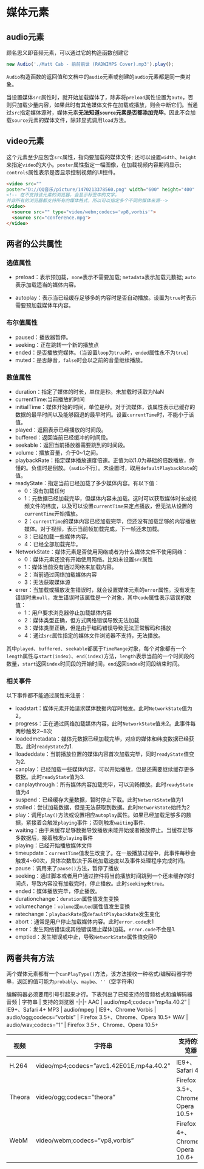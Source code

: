 # 媒体元素

## audio元素
顾名思义即音频元素，可以通过它的构造函数创建它
```js
new Audio('./Matt Cab - 前前前世 (RADWIMPS Cover).mp3').play();
```
`Audio`构造函数的返回值和文档中的`audio`元素或创建的`audio`元素都是同一类对象。

当设置媒体`src`属性时，就开始加载媒体了，除非将`preload`属性设置为`auto`，否则只加载少量内容，如果此时有其他媒体文件在加载或播放，则会中断它们。当通过`src`指定媒体源时，媒体元素**无法知道`source`元素是否都添加完毕**。因此不会加载`source`元素的媒体文件，除非显式调用`load`方法。

## video元素
这个元素至少应包含`src`属性，指向要加载的媒体文件; 还可以设置`width`、`height`来指定`video`的大小。`poster`属性指定一幅图像，在加载视频内容期间显示; `controls`属性表示是否显示控制视频的UI控件。
```html
<video src=""
poster="D://QQ音乐/picture/1470213378560.png" width="600" height="400" controls>不支持</video>
<!-- 在不支持该元素的浏览器，会显示标签中的文字。
并非所有的浏览器都支持所有的媒体格式，所以可以指定多个不同的媒体来源-->
<video>
  <source src="" type="video/webm;codecs='vp8,vorbis'">
  <source src="conference.mpg">
</video>
```

## 两者的公共属性

### 选值属性
+ preload：表示预加载，`none`表示不需要加载; `metadata`表示加载元数据; `auto`表示加载适当的媒体内容。

+ autoplay：表示当已经缓存足够多的内容时是否自动播放。设置为`true`时表示需要预加载媒体年内容。

### 布尔值属性
+ paused：播放器暂停。
+ seeking：正在跳转一个新的播放点
+ ended：是否播放完媒体。（当设置`loop`为`true`时，`ended`属性永不为`true`）
+ muted：是否静音，`false`时会以之前的音量继续播放。

### 数值属性
+ duration：指定了媒体的时长，单位是秒。未加载时读取为NaN
+ currentTime:当前播放的时间
+ initialTime：媒体开始的时间，单位是秒。对于流媒体，该属性表示已缓存的数据的最早时间以及能够回退的最早时间。设置`currentTime`时，不能小于该值。
+ played：返回表示已经播放的时间段。
+ buffered：返回当前已经缓冲的时间段。
+ seekable：返回当前播放器需要跳到的时间段。
+ volume：播放音量，介于0~1之间。
+ playbackRate：指定媒体播放速度倍速。正值为以1.0为基础的倍数播放，你懂的。负值时是倒放。（`audio`不行）。未设置时，取用`defaultPlaybackRate`的值。
+ readyState：指定当前已经加载了多少媒体内容。有以下值：
  + 0：没有加载任何
  + 1：元数据已经加载完毕，但媒体内容未加载。这时可以获取媒体时长或视频文件的纬度，以及可以设置`currentTime`来定点播放，但无法从设置的`currentTime`开始播放。
  + 2：`currentTime`的媒体内容已经加载完毕，但还没有加载足够的内容播放媒体。对于视频，表示当前帧加载完成，下一帧还未加载。
  + 3：已经加载一些媒体内容。
  + 4：已经全部加载完毕。
+ NetworkState：媒体元素是否使用网络或者为什么媒体文件不使用网络：
  + 0：媒体元素还没有开始使用网络。比如未设置`src`属性
  + 1：媒体当前没有通过网络来加载内容。
  + 2：当前通过网络加载媒体内容
  + 3：无法获取媒体源
+ errer：当加载或播放发生错误时，就会设置媒体元素的`error`属性。没有发生错误时未`null`，发生错误时该属性是一个对象，其中`code`属性表示错误的数值：
  + 1：用户要求浏览器停止加载媒体内容
  + 2：媒体类型正确，但方式网络错误导致无法加载
  + 3：媒体类型正确，但是由于编码错误导致无法正常解码和播放
  + 4：通过`src`属性指定的媒体文件浏览器不支持，无法播放。

其中`played`、`buffered`、`seekable`都属于`TimeRange`对象，每个对象都有一个`length`属性与`start(index)`、`end(index)`方法，`length`表示当前的一个时间段的数量，`start`返回`index`时间段的开始时间，`end`返回`index`时间段结束时间。

### 相关事件
以下事件都不能通过属性来注册：
+ loadstart：媒体元素开始请求媒体数据内容时触发。此时`NetworkState`值为2。
+ progress：正在通过网络加载媒体内容。此时`NetworkState`值未2。此事件每两秒触发2~8次
+ loadedmetadata：媒体元数据已经加载完毕，对应的媒体和纬度数据已经获取。此时`readyState`为1.
+ lloadeddate：当前播放位置的媒体内容首次加载完毕，同时`readyState`值变为2.
+ canplay：已经加载一些媒体内容，可以开始播放，但是还需要继续缓存更多数据。此时`readyState`值为3.
+ canplaythrough：所有媒体内容加载完毕，可以流畅播放。此时`readyState`值为4
+ suspend：已经缓存大量数据，暂时停止下载。此时`NetworkState`值为1
+ stalled：尝试加载数据，但是无法获取到数据。此时`NetworkState`始终为2
+ play：调用`play()`方法或设置相应`autoplay`属性。如果已经加载足够多的数据，紧接着会触发`playing`事件；否则触发`waiting`事件.
+ waiting：由于未缓存足够数据导致播放未能开始或者播放停止。当缓存足够多数据后，接着触发`playing`事件
+ playing：已经开始播放媒体文件
+ timeupdate：`currentTime`值发生改变了。在一般播放过程中，此事件每秒会触发4~60次，具体次数取决于系统加载速度以及事件处理程序完成时间。
+ pause：调用来了`pause()`方法，暂停了播放
+ seeking：通过脚本或者用户通过控件将当前播放时间跳到一个还未缓存的时间点，导致内容没有加载完时，停止播放。此时`seeking`未`true`。
+ ended：媒体播放完毕，停止播放。
+ durationchange：`duration`属性值发生变换
+ volumechange：`volume`或`muted`属性值发生变换
+ ratechange：`playbackRate`或`defaultPlaybackRate`发生变化
+ abort：通常是用户停止加载媒体内容。此时`error.code`未1
+ error：发生网络错误或其他错误阻止媒体加载。`error.code`不会是1.
+ emptied：发生错误或中止，导致`NetworkState`属性值变回0




## 两者共有方法
两个媒体元素都有一个`canPlayType()`方法，该方法接收一种格式/编解码器字符串，返回的值可能为`probably`、`maybe`、`''`（空字符串）

编解码器必须要用引号引起来才行。下表列出了已知支持的音频格式和编解码器
音频 | 字符串 | 支持的浏览器
-|-|-
AAC | audio/mp4;codecs=”mp4a.40.2” | IE9+、Safari 4+
MP3 | audio/mpeg | IE9+、Chrome
Vorbis | audio/ogg;codecs=”vorbis” | Firefox 3.5+、Chrome、Opera 10.5+
WAV | audio/wav;codecs=”1” | Firefox 3.5+、Chrome、Opera 10.5+

视频 | 字符串 | 支持的浏览器
-|-|-
H.264 | video/mp4;codecs=”avc1.42E01E,mp4a.40.2” | IE9+、Safari 4+
Theora | video/ogg;codecs=”theora” | Firefox 3.5+、Chrome、Opera 10.5+
WebM | video/webm;codecs=”vp8,vorbis” | Firefox 4+、Chrome、Opera 10.6+

